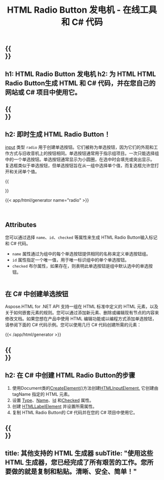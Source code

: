 ﻿---
translation: true
title: HTML Radio Button 发电机 - 在线工具和 C# 代码
template: /templates/_template-generators-child.md
description: 为您的网站生成 HTML Radio Button。您可以预览单选按钮并复制生成的 HTML 和 C# 代码。
url: /net/generators/radio/
platformtag: net
generator: HTML Radio Button 发电机
element: HTML Radio Button
tag: radio
---

{{<section banner>}}
---
h1: HTML Radio Button 发电机
h2: 为 HTML HTML Radio Button生成 HTML 和 C# 代码，并在您自己的网站或 C# 项目中使用它。
---

{{<section overview>}}
---
h2: 即时生成 HTML Radio Button！
---

[input](https://html.spec.whatwg.org/multipage/input.html#the-input-element) 类型 `radio` 用于创建单选按钮。它们被称为单选按钮，因为它们的外观和工作方式与旧收音机上的按钮相同。单选按钮通常用于指示组项目。一次只能选择组中的一个单选按钮。单选按钮通常显示为小圆圈，在选中时会填充或突出显示。
复选框类似于单选按钮，但单选按钮旨在从一组中选择单个值，而复选框允许您打开和关闭单个值。

{{<section plugin>}}

{{< app/html/generator name="radio" >}}

<br>
<h2> Attributes </h2>

您可以通过选择 `name`、`id`、`checked` 等属性来生成 HTML Radio Button输入标记和 C# 代码。

- `name` 属性通过为组中的每个单选按钮提供相同的名称来定义单选按钮组。
- `id` 属性指定一个唯一值，用于唯一标识组中的单个单选按钮。
- `checked` 布尔属性，如果存在，则表明此单选按钮是组中默认选中的单选按钮。
<br><br>

<h2> 在 C# 中创建单选按钮</h2>

Aspose.HTML for .NET API 支持一组在 HTML 标准中定义的 HTML 元素，以及关于如何嵌套元素的规则。您可以通过添加新元素、删除或编辑现有节点的内容来修改文档。如果您想在产品中使用 HTML 编辑功能或以编程方式添加单选按钮，请参阅下面的 C# 代码示例。您可以使用几行 C# 代码创建所需的元素：

{{< /app/html/generator >}}

{{<section steps>}}
---
h2: 在 C# 中创建 HTML Radio Button的步骤
---
1. 使用Document类的[CreateElement()](https://reference.aspose.com/html/net/aspose.html.dom/document/createelement/)方法创建[HTMLInputElement.](https://reference.aspose.com/html/net/aspose.html/htmlinputelement/) 它创建由 tagName 指定的 HTML 元素。
1. 设置 [Type](https://reference.aspose.com/html/net/aspose.html/htmlinputelement/type/)、[Name](https://reference.aspose.com/html/net/aspose.html/htmlinputelement/name/)、[Id](https://reference.aspose.com/html/net/aspose.html/htmlelement/id/) 和[Checked](https://reference.aspose.com/html/net/aspose.html/htmlinputelement/checked/) 属性。
1. 创建 [HTMLLabelElement](https://reference.aspose.com/html/net/aspose.html/htmllabelelement/) 并设置所需属性。
1. 复制 HTML Radio Button的 C# 代码并在您的 C# 项目中使用它。

{{<section other-generators>}}
---
title: 其他支持的 HTML 生成器
subTitle: "使用这些 HTML 生成器，您已经完成了所有艰苦的工作。您所要做的就是复制和粘贴。清晰、安全、简单！"
---